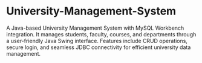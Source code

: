 # University-Management-System
A Java-based University Management System with MySQL Workbench integration. It manages students, faculty, courses, and departments through a user-friendly Java Swing interface. Features include CRUD operations, secure login, and seamless JDBC connectivity for efficient university data management.
